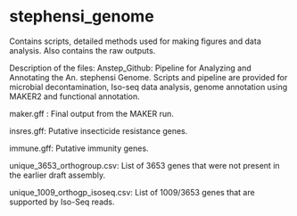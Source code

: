 # stephensi_genome
Contains scripts, detailed methods used for making figures and data analysis. Also contains the raw outputs.

Description of the files:
Anstep_Github: Pipeline for Analyzing and Annotating the An. stephensi Genome. Scripts and pipeline are provided for microbial decontamination, Iso-seq data analysis, genome annotation using MAKER2 and functional annotation.

maker.gff : Final output from the MAKER run.

insres.gff: Putative insecticide resistance genes.

immune.gff: Putative immunity genes.

unique_3653_orthogroup.csv: List of 3653 genes that were not present in the earlier draft assembly.

unique_1009_orthogp_isoseq.csv: List of 1009/3653 genes that are supported by Iso-Seq reads.
